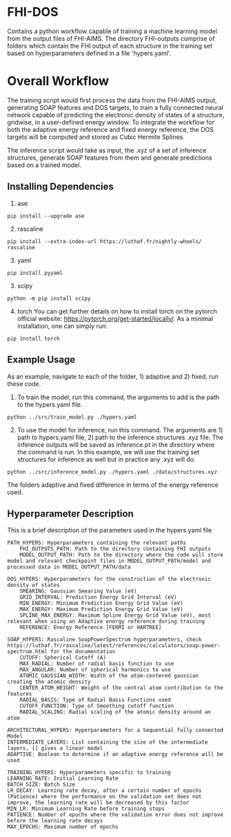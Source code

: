 # FHI-DOS

Contains a python workflow capable of training a machine learning model from the output files of FHI-AIMS. The directory FHI-outputs comprise of folders which contain the FHI output of each structure in the training set based on hyperparameters defined in a file 'hypers.yaml'. 

# Overall Workflow
The training script would first process the data from the FHI-AIMS output, generating SOAP features and DOS targets, to train a fully connected neural network capable of predicting the electronic density of states of a structure, gridwise, in a user-defined energy window. To integrate the workflow for both the adaptive energy reference and fixed energy reference, the DOS targets will be computed and stored as Cubic Hermite Splines. 

The inference script would take as input, the .xyz of a set of inference structures, generate SOAP features from them and generate predictions based on a trained model. 

## Installing Dependencies

1. ase
```
pip install --upgrade ase
```
2. rascaline
```
pip install --extra-index-url https://luthaf.fr/nightly-wheels/ rascaline
```
3. yaml
```
pip install pyyaml
```
3. scipy
```
python -m pip install scipy
```
4. torch
You can get further details on how to install torch on the pytorch official website: https://pytorch.org/get-started/locally/. As a minimal installation, one can simply run:
```
pip install torch
```

## Example Usage
As an example, navigate to each of the folder, 1) adaptive and 2) fixed, run these code.

1. To train the model, run this command, the arguments to add is the path to the hypers.yaml file.
```
python ../src/train_model.py ./hypers.yaml 
```
2. To use the model for inference, run this command. The arguments are 1) path to hypers.yaml file, 2) path to the inference structures .xyz file. The inference outputs will be saved as inference.pt in the directory where the command is run. In this example, we will use the training set structures for inference as well but in practice any .xyz will do.
```
python ../src/inference_model.py ./hypers.yaml ./data/structures.xyz
```

The folders adaptive and fixed difference in terms of the energy reference used.

## Hyperparameter Description
This is a brief description of the parameters used in the hypers.yaml file 

```
PATH_HYPERS: Hyperparameters containing the relevant paths
    FHI_OUTPUTS_PATH: Path to the directory containing FHI outputs
    MODEL_OUTPUT_PATH: Path to the directory where the code will store model and relevant checkpoint files in MODEL_OUTPUT_PATH/model and processed data in MODEL_OUTPUT_PATH/data

DOS_HYPERS: Hyperparameters for the construction of the electronic density of states
    SMEARING: Gaussian Smearing Value (eV)
    GRID_INTERVAL: Prediction Energy Grid Interval (eV)
    MIN_ENERGY: Minimum Prediction Energy Grid Value (eV)
    MAX_ENERGY: Maximum Prediction Energy Grid Value (eV)
    SPLINE_MAX_ENERGY: Maximum Spline Energy Grid Value (eV), most relevant when using an Adaptive energy reference during training
    REFERENCE: Energy Reference [FERMI or HARTREE]

SOAP_HYPERS: Rascaline SoapPowerSpectrum hyperparameters, check https://luthaf.fr/rascaline/latest/references/calculators/soap-power-spectrum.html for the documentation
    CUTOFF: Spherical Cutoff (A)
    MAX_RADIAL: Number of radial basis function to use
    MAX_ANGULAR: Number of spherical harmonics to use
    ATOMIC_GAUSSIAN_WIDTH: Width of the atom-centered gaussian creating the atomic density
    CENTER_ATOM_WEIGHT: Weight of the central atom contribution to the features
    RADIAL_BASIS: Type of Radial Basis Functions used
    CUTOFF_FUNCTION: Type of Smoothing cutoff function
    RADIAL_SCALING: Radial scaling of the atomic density around an atom

ARCHITECTURAL_HYPERS: Hyperparameters for a Sequential fully connected Model
INTERMEDIATE_LAYERS: List containing the size of the intermediate layers, [] gives a linear model
ADAPTIVE: Boolean to determine if an adaptive energy reference will be used

TRAINING_HYPERS: Hyperparameters specific to training
LEARNING_RATE: Initial Learning Rate
BATCH_SIZE: Batch Size
LR_DECAY: Learning rate decay, after a certain number of epochs (Patience) where the performance on the validation set does not improve, the learning rate will be decreased by this factor
MIN_LR: Minimum Learning Rate before training stops
PATIENCE: Number of epochs where the validation error does not improve before the learning rate decays
MAX_EPOCHS: Maximum number of epochs 
```

